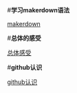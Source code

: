 #**学习makerdown语法**

[makerdown](https://github.com/feisedelu/wo-de-xue-xi-zi-niao/blob/main/makedown.md)

#**总体的感受**

[总体感受](https://github.com/feisedelu/wo-de-xue-xi-zi-niao/blob/main/%23%E6%80%BB%E4%BD%93%E6%84%9F%E5%8F%97.md)

#**github认识**

[github认识](https://github.com/feisedelu/wo-de-xue-xi-zi-niao/blob/main/github%E8%AE%A4%E8%AF%86.md)
